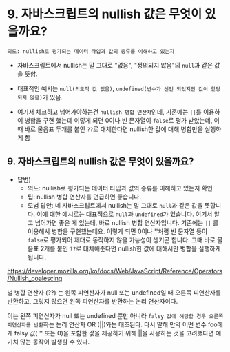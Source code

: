 # 9. 자바스크립트의 nullish 값은 무엇이 있을까요?

`의도: nullish로 평가되는 데이터 타입과 값의 종류를 이해하고 있는지`

- 자바스크립트에서 nullish는 말 그대로 "없음", "정의되지 않음"의 `null`과 같은 값을 뜻함.

- 대표적인 예시는 `null(의도적 값 없음)`, `undefined(변수가 선언 되었지만 값이 할당되지 않음)`가 있음.

- 여기서 체크하고 넘어가야하는건 `nullish 병합 연산자`인데, 기존에는 `||`를 이용하여 병합을 구현 했는데 이렇게 되면 0이나 빈 문자열이 `false`로 평가 받았는데, 이때 바로 물음표 두개를 붙인 `??`로 대체한다면 nullish한 값에 대해 병합만을 실행하게 함

## 9. 자바스크립트의 nullish 값은 무엇이 있을까요?

- 답변)
  - 의도: nullish로 평가되는 데이터 타입과 값의 종류를 이해하고 있는지 확인
  - 팁: nullish 병합 연산자를 언급하면 좋습니다.
  - 모범 답안: 네 자바스크립트에서 nullish는 말 그대로 `null`과 같은 값을 뜻합니다. 이에 대한 예시로는 대표적으로 `null`과 `undefined`가 있습니다. 여기서 알고 넘어가면 좋은 게 있는데, 바로 nullish 병합 연산자입니다. 기존에는 `||` 를 이용해서 병합을 구현했는데요. 이렇게 되면 0이나 ''처럼 빈 문자열 등이 `false`로 평가되어 제대로 동작하지 않을 가능성이 생기곤 합니다. 그때 바로 물음표 2개를 붙인 `??`로 대체해준다면 nullish한 값에 대해서만 병합을 실행하게 됩니다.

https://developer.mozilla.org/ko/docs/Web/JavaScript/Reference/Operators/Nullish_coalescing

널 병합 연산자 (??) 는 왼쪽 피연산자가 null 또는 undefined일 때 오른쪽 피연산자를 반환하고, 그렇지 않으면 왼쪽 피연산자를 반환하는 논리 연산자이다.

이는 왼쪽 피연산자가 null 또는 undefined 뿐만 아니라 `falsy 값에 해당할 경우 오른쪽 피연산자를 반환`하는 논리 연산자 OR (||)와는 대조된다. 다시 말해 만약 어떤 변수 foo에게 falsy 값( '' 또는 0)을 포함한 값을 제공하기 위해 ||을 사용하는 것을 고려했다면 예기치 않는 동작이 발생할 수 있다.

